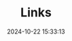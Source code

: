 ---
title: Links
date: 2024-10-22 15:33:13
links:
  - title: GitHub - @iharuki79
    description: 成果物や勉強物等の置き場です。
    website: https://github.com/iharuki79
    image: https://github.com/iharuki79.png
  - title: hatenablog - はるすえすしーのぶろぐ
    description: 旧ブログ。雑多
    website: https://halss.hatenablog.com/
    image: 
  - title: Qiita
    description: 技術系の記事。あまり投稿できていません。
    website: https://qiita.com/OneHalsOne
    image: 
  - title: AtCoder - hals
    description: 最高レーティング水色(A, H)。主にJulia言語を使っています。
    website: https://atcoder.jp/users/hals
  - title: Codeforces - hals
    description: 現在Pupil。あまり参加できていません。主にC++を使っています。
    website: https://codeforces.com/profile/hals
  - title: X - @Hals_AC
    description: プログラミング関連のアカウント。
    website: https://x.com/Hals_AC
    image: https://pbs.twimg.com/profile_images/1672267671516377095/IuhnYMPE_400x400.jpg
  - title: Bluesky - ha1s
    description: 主に読んだ本をつぶやいています。
    website: https://bsky.app/profile/ha1s.bsky.social
  - title: Last.fm
    description: 聞いている音楽。lifelog
    website: https://www.last.fm/user/KawaiiHack
    image:
menu:
    main: 
        weight: 5
        params:
            icon: link

comments: false
---